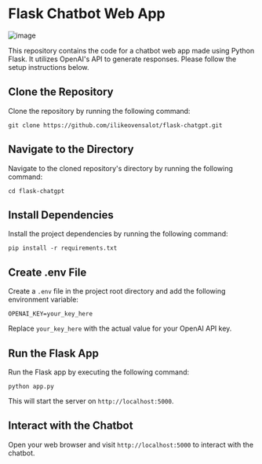 # Flask Chatbot Web App

![image](https://github.com/user-attachments/assets/2ac563a3-ff7a-41fd-a86d-3c722f861056)

This repository contains the code for a chatbot web app made using Python Flask. It utilizes OpenAI's API to generate responses. Please follow the setup instructions below.

## Clone the Repository

Clone the repository by running the following command:

```
git clone https://github.com/ilikeovensalot/flask-chatgpt.git
```

## Navigate to the Directory

Navigate to the cloned repository's directory by running the following command:

```
cd flask-chatgpt
```

## Install Dependencies

Install the project dependencies by running the following command:

```
pip install -r requirements.txt
```

## Create .env File

Create a `.env` file in the project root directory and add the following environment variable:

```
OPENAI_KEY=your_key_here
```

Replace `your_key_here` with the actual value for your OpenAI API key.

## Run the Flask App

Run the Flask app by executing the following command:

```
python app.py
```

This will start the server on `http://localhost:5000`.

## Interact with the Chatbot

Open your web browser and visit `http://localhost:5000` to interact with the chatbot.
